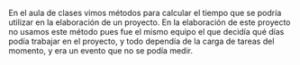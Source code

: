 
En el aula de clases vimos métodos para calcular el tiempo que se podría utilizar en la elaboración de un proyecto. En la elaboración de este proyecto no usamos este método pues fue el mismo equipo el que decidía qué días podía trabajar en el proyecto, y todo dependía de la carga de tareas del momento, y era un evento que no se podía medir.
